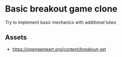 # Basic breakout game clone

Try to implement basic mechanics with additional lulwz

## Assets
* https://opengameart.org/content/breakout-set